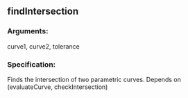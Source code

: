 ## findIntersection
### Arguments: 
curve1, curve2, tolerance
### Specification: 
Finds the intersection of two parametric curves. Depends on (evaluateCurve, checkIntersection)
